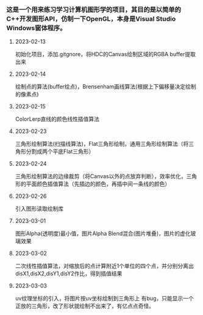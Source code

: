 ### 这是一个用来练习学习计算机图形学的项目，其目的是以简单的C++开发图形API，仿制一下OpenGL，本身是Visual Studio Windows窗体程序。

1. 2023-02-13

   初始化项目，添加.gitgnore，将HDC的Canvas绘制区域的RGBA buffer提取出来

2. 2023-02-14

   绘制点的算法(buffer绘点)，Brensenham画线算法(根据上下偏移量决定绘制的像素点)

3. 2023-02-15

   ColorLerp直线的颜色线性插值算法

4. 2023-02-23

   三角形绘制算法(扫描线算法)，Flat三角形绘制，通用三角形绘制算法（将三角形分割成两个平底Flat三角形）

5. 2023-02-24

   三角形绘制算法的边缘裁剪（将Canvas以外的点放弃判断），效率优化，三角形的平面颜色插值算法（先插边的颜色，再插中间一条线的颜色）

6. 2023-02-26

   引入图形读取绘制库

7. 2023-03-01

   图形Alpha(透明度)最小值，图片Alpha Blend混合(图片堆叠)，图片的虚化玻璃效果

8. 2023-03-02

   二次线性插值算法，对缩放后的点计算附近1个单位的四个点，并分别分离出disX1,disX2,disY1,disY2作比，得到插值结果

9. 2023-03-03

   uv纹理坐标的引入，将图片按uv坐标绘制到三角形上
   有bug，只能显示一个正放的三角形，改了形状就绘制不出来了，有亿点点奇怪。